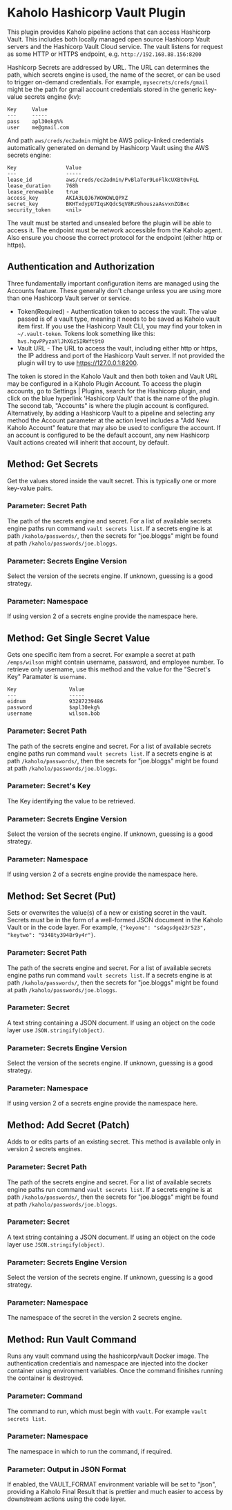 # Kaholo Hashicorp Vault Plugin
This plugin provides Kaholo pipeline actions that can access Hashicorp Vault. This includes both locally managed open source Hashicorp Vault servers and the Hashicorp Vault Cloud service. The vault listens for request as some HTTP or HTTPS endpoint, e.g. `http://192.168.88.156:8200`

Hashicorp Secrets are addressed by URL. The URL can determines the path, which secrets engine is used, the name of the secret, or can be used to trigger on-demand credentials. For example, `mysecrets/creds/gmail` might be the path for gmail account credentials stored in the generic key-value secrets engine (kv):

    Key     Value
    ---     -----
    pass    apl30ekg%%
    user    me@gmail.com
    
And path `aws/creds/ec2admin` might be AWS policy-linked credentials automatically generated on demand by Hashicorp Vault using the AWS secrets engine:

    Key                Value
    ---                -----
    lease_id           aws/creds/ec2admin/PvBlaTer9LoFlkcUXBt0vFqL
    lease_duration     768h
    lease_renewable    true
    access_key         AKIA3LQJ67WOWOWLQPXZ
    secret_key         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
    security_token     <nil>

The vault must be started and unsealed before the plugin will be able to access it. The endpoint must be network accessible from the Kaholo agent. Also ensure you choose the correct protocol for the endpoint (either http or https).

## Authentication and Authorization ##
Three fundamentally important configuration items are managed using the Accounts feature. These generally don't change unless you are using more than one Hashicorp Vault server or service.

* Token(Required) - Authentication token to access the vault. The value passed is of a vault type, meaning it needs to be saved as Kaholo vault item first. If you use the Hashicorp Vault CLI, you may find your token in `~/.vault-token`. Tokens look something like this: `hvs.hqvPPyzaYlJhX6z5IRWft9t0`
* Vault URL - The URL to access the vault, including either http or https, the IP address and port of the Hashicorp Vault server. If not provided the plugin will try to use https://127.0.0.1:8200.

The token is stored in the Kaholo Vault and then both token and Vault URL may be configured in a Kaholo Plugin Account. To access the plugin accounts, go to Settings | Plugins, search for the Hashicorp plugin, and click on the blue hyperlink 'Hashicorp Vault' that is the name of the plugin. The second tab, "Accounts" is where the plugin account is configured. Alternatively, by adding a Hashicorp Vault to a pipeline and selecting any method the Account parameter at the action level includes a "Add New Kaholo Account" feature that may also be used to configure the account. If an account is configured to be the default account, any new Hashicorp Vault actions created will inherit that account, by default.

## Method: Get Secrets
Get the values stored inside the vault secret. This is typically one or more key-value pairs.

### Parameter: Secret Path
The path of the secrets engine and secret. For a list of available secrets engine paths run command `vault secrets list`. If a secrets engine is at path `/kaholo/passwords/`, then the secrets for "joe.bloggs" might be found at path `/kaholo/passwords/joe.bloggs`.

### Parameter: Secrets Engine Version
Select the version of the secrets engine. If unknown, guessing is a good strategy.

### Parameter: Namespace
If using version 2 of a secrets engine provide the namespace here.

## Method: Get Single Secret Value
Gets one specific item from a secret. For example a secret at path `/emps/wilson` might contain username, password, and employee number. To retrieve only username, use this method and the value for the "Secret's Key" Paramater is `username`.

    Key                 Value
    ---                 -----
    eidnum              93287239486
    password            $apl30ekg%
    username            wilson.bob

### Parameter: Secret Path
The path of the secrets engine and secret. For a list of available secrets engine paths run command `vault secrets list`. If a secrets engine is at path `/kaholo/passwords/`, then the secrets for "joe.bloggs" might be found at path `/kaholo/passwords/joe.bloggs`.

### Parameter: Secret's Key
The Key identifying the value to be retrieved.

### Parameter: Secrets Engine Version
Select the version of the secrets engine. If unknown, guessing is a good strategy.

### Parameter: Namespace
If using version 2 of a secrets engine provide the namespace here.

## Method: Set Secret (Put)
Sets or overwrites the value(s) of a new or existing secret in the vault. Secrets must be in the form of a well-formed JSON document in the Kaholo Vault or in the code layer. For example, `{"keyone": "sdagsdge23r523", "keytwo": "9348ty3948r9y4r"}`.

### Parameter: Secret Path
The path of the secrets engine and secret. For a list of available secrets engine paths run command `vault secrets list`. If a secrets engine is at path `/kaholo/passwords/`, then the secrets for "joe.bloggs" might be found at path `/kaholo/passwords/joe.bloggs`.

### Parameter: Secret
A text string containing a JSON document. If using an object on the code layer use `JSON.stringify(object)`.

### Parameter: Secrets Engine Version
Select the version of the secrets engine. If unknown, guessing is a good strategy.

### Parameter: Namespace
If using version 2 of a secrets engine provide the namespace here.

## Method: Add Secret (Patch)
Adds to or edits parts of an existing secret. This method is available only in version 2 secrets engines.

### Parameter: Secret Path
The path of the secrets engine and secret. For a list of available secrets engine paths run command `vault secrets list`. If a secrets engine is at path `/kaholo/passwords/`, then the secrets for "joe.bloggs" might be found at path `/kaholo/passwords/joe.bloggs`.

### Parameter: Secret
A text string containing a JSON document. If using an object on the code layer use `JSON.stringify(object)`.

### Parameter: Secrets Engine Version
Select the version of the secrets engine. If unknown, guessing is a good strategy.

### Parameter: Namespace
The namespace of the secret in the version 2 secrets engine.

## Method: Run Vault Command
Runs any vault command using the hashicorp/vault Docker image. The authentication credentials and namespace are injected into the docker container using environment variables. Once the command finishes running the container is destroyed.

### Parameter: Command
The command to run, which must begin with `vault`. For example `vault secrets list`.

### Parameter: Namespace
The namespace in which to run the command, if required.

### Parameter: Output in JSON Format
If enabled, the VAULT_FORMAT environment variable will be set to "json", providing a Kaholo Final Result that is prettier and much easier to access by downstream actions using the code layer.

